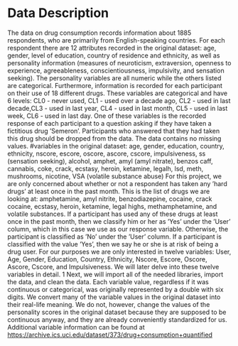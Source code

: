 # Data Description
The data on drug consumption records information about 1885 respondents, who are
primarily from English-speaking countries.
For each respondent there are 12 attributes recorded in the original dataset:
age, gender, level of education, country of residence and ethnicity, as well
as personality information (measures of neuroticism, extraversion, openness to
experience, agreeableness, conscientiousness, impulsivity, and sensation
seeking). The personality variables are all numeric while the others listed are
categorical. Furthermore, information is recorded for each participant on
their use of 18 different drugs. These variables are categorical
and have 6 levels: CL0 - never used, CL1 - used over a decade ago, CL2 -
used in last decade,CL3 - used in last year, CL4 - used in last month, CL5 -
used in last week, CL6 - used in last day. One of these variables is the
recorded response of each participant to a question asking if they have taken
a fictitious drug ’Semeron’. Participants who answered that they had taken
this drug should be dropped from the data. The data contains no missing values.
#variables in the original dataset: age, gender, education, country, ethnicity,
nscore, escore, oscore, ascore, cscore, impulsiveness, ss (sensation seeking),
alcohol, amphet, amyl (amyl nitrate), benzos caff, cannabis, coke, crack,
ecstasy, heroin, ketamine, legalh, lsd, meth, mushrooms, nicotine,
VSA (volatile substance abuse)
For this project, we are only concerned about whether or not a respondent has
taken any ’hard drugs’ at least once in the past month. This is the list of
drugs we are looking at: amphetamine, amyl nitrite, benzodiazepine, cocaine,
crack cocaine, ecstasy, heroin, ketamine, legal highs, methamphetamine,
and volatile substances. If a participant has used any of these drugs at
least once in the past month, then we classify him or her as ’Yes’ under the
’User’ column, which in this case we use as our response variable.
Otherwise, the participant is classified as ’No’ under the ’User’
column. If a participant is classified with the value ’Yes’, then we say he or
she is at risk of being a drug user.
For our purposes we are only interested in twelve variables: User, Age, Gender,
Education, Country, Ethnicity, Nscore, Escore, Oscore, Ascore, Cscore, and
Impulsiveness. We will later delve into these twelve variables in detail.
1
Next, we will import all of the needed libraries, import the data,
and clean the data.
Each variable value, regardless if it was continuous or categorical, was
originally represented by a double with six digits. We convert many of the
variable values in the original dataset into their real-life meaning. We do not,
however, change the values of the personality scores in the original dataset
because they are supposed to be continuous anyway, and they are already
conveniently standardized for us.
Additional variable information can be found at
https://archive.ics.uci.edu/dataset/373/drug+consumption+quantified
